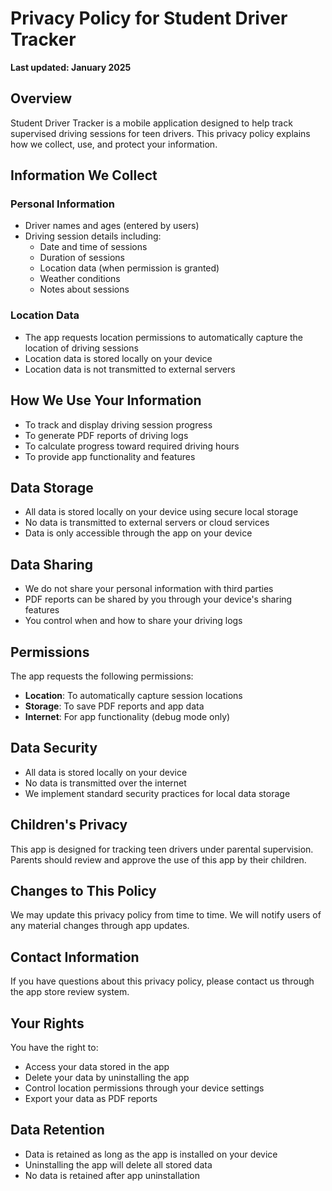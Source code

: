 # Privacy Policy for Student Driver Tracker

**Last updated: January 2025**

## Overview
Student Driver Tracker is a mobile application designed to help track supervised driving sessions for teen drivers. This privacy policy explains how we collect, use, and protect your information.

## Information We Collect

### Personal Information
- Driver names and ages (entered by users)
- Driving session details including:
  - Date and time of sessions
  - Duration of sessions
  - Location data (when permission is granted)
  - Weather conditions
  - Notes about sessions

### Location Data
- The app requests location permissions to automatically capture the location of driving sessions
- Location data is stored locally on your device
- Location data is not transmitted to external servers

## How We Use Your Information
- To track and display driving session progress
- To generate PDF reports of driving logs
- To calculate progress toward required driving hours
- To provide app functionality and features

## Data Storage
- All data is stored locally on your device using secure local storage
- No data is transmitted to external servers or cloud services
- Data is only accessible through the app on your device

## Data Sharing
- We do not share your personal information with third parties
- PDF reports can be shared by you through your device's sharing features
- You control when and how to share your driving logs

## Permissions
The app requests the following permissions:
- **Location**: To automatically capture session locations
- **Storage**: To save PDF reports and app data
- **Internet**: For app functionality (debug mode only)

## Data Security
- All data is stored locally on your device
- No data is transmitted over the internet
- We implement standard security practices for local data storage

## Children's Privacy
This app is designed for tracking teen drivers under parental supervision. Parents should review and approve the use of this app by their children.

## Changes to This Policy
We may update this privacy policy from time to time. We will notify users of any material changes through app updates.

## Contact Information
If you have questions about this privacy policy, please contact us through the app store review system.

## Your Rights
You have the right to:
- Access your data stored in the app
- Delete your data by uninstalling the app
- Control location permissions through your device settings
- Export your data as PDF reports

## Data Retention
- Data is retained as long as the app is installed on your device
- Uninstalling the app will delete all stored data
- No data is retained after app uninstallation 